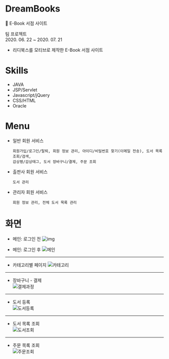 # DreamBooks
📖 E-Book 서점 사이트

팀 프로젝트  
2020. 06. 22 ~ 2020. 07. 21

- 리디북스를 모티브로 제작한 E-Book 서점 사이트

# Skills

- JAVA
- JSP/Servlet
- Javascript/jQuery
- CSS/HTML
- Oracle

# Menu

- 일반 회원 서비스  
  ```
  회원가입/로그인/탈퇴, 회원 정보 관리, 아이디/비밀번호 찾기(이메일 전송), 도서 목록 조회/검색, 
  감상평/감상태그, 도서 장바구니/결제, 주문 조회
  ```

- 출판사 회원 서비스
  ```
  도서 관리
  ```

- 관리자 회원 서비스
  ```
  회원 정보 관리, 전체 도서 목록 관리
  ```
  
  
  
# 화면

- 메인: 로그인 전
![img](https://user-images.githubusercontent.com/66937966/106143852-b4c9d380-61b6-11eb-9139-0d1dccbb9f40.png)
  
- 메인: 로그인 후
![메인](https://user-images.githubusercontent.com/66937966/106147546-52bf9d00-61bb-11eb-82a8-c1632e277ae5.jpg)
***
- 카테고리별 페이지
![카테고리](https://user-images.githubusercontent.com/66937966/106145031-64ec0c00-61b8-11eb-9f83-dea206ca0889.png)
***
- 장바구니 - 결제  
![결제과정](https://user-images.githubusercontent.com/66937966/106146135-a9c47280-61b9-11eb-9d57-fb5d2ffd34fb.png)
***
- 도서 등록  
![도서등록](https://user-images.githubusercontent.com/66937966/106145142-84833480-61b8-11eb-9f88-30c1fd371965.png)
***
- 도서 목록 조회  
![도서조회](https://user-images.githubusercontent.com/66937966/106145274-a8df1100-61b8-11eb-8f00-2ff127843615.png)
***
- 주문 목록 조회  
![주문조회](https://user-images.githubusercontent.com/66937966/106145303-b5636980-61b8-11eb-99a0-e583ec0578e8.png)
